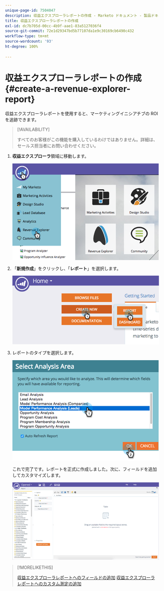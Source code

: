 ```yaml
---
unique-page-id: 7504047
description: 収益エクスプローラレポートの作成 - Marketo ドキュメント - 製品ドキュメント
title: 収益エクスプローラレポートの作成
exl-id: dc7b705d-00cc-4b9f-aae1-83a5127036f4
source-git-commit: 72e1d29347bd5b77107da1e9c30169cb6490c432
workflow-type: tm+mt
source-wordcount: '93'
ht-degree: 100%

---
```


# 収益エクスプローラレポートの作成 {#create-a-revenue-explorer-report}

収益エクスプローラレポートを使用すると、マーケティングイニシアチブの ROI を追跡できます。

>[!AVAILABILITY]
>
>すべてのお客様がこの機能を購入しているわけではありません。詳細は、セールス担当者にお問い合わせください。

1. **収益エクスプローラ**&#x200B;領域に移動します。

   ![](assets/image2015-3-24-13-3a24-3a56.png)

1. 「**新規作成**」をクリックし、「**レポート**」を選択します。

   ![](assets/image2015-3-24-13-3a20-3a40.png)

1. レポートのタイプを選択します。

   ![](assets/image2015-3-24-14-3a22-3a32.png)

   これで完了です。レポートを正式に作成しました。次に、フィールドを追加してカスタマイズします。

   ![](assets/image2015-3-24-13-3a26-3a8.png)

>[!MORELIKETHIS]
>
>[収益エクスプローラレポートへのフィールドの追加](/help/marketo/product-docs/reporting/revenue-cycle-analytics/revenue-explorer/adding-fields-to-a-revenue-explorer-report.md)
>[収益エクスプローラレポートへのカスタム測定の追加](/help/marketo/product-docs/reporting/revenue-cycle-analytics/revenue-explorer/adding-custom-measures-to-a-revenue-explorer-report.md)
